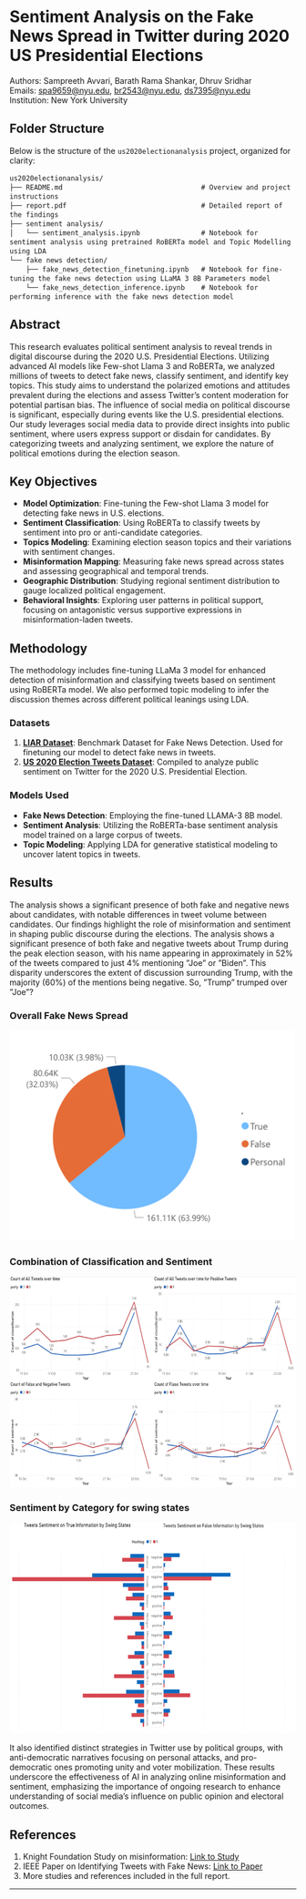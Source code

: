 # Sentiment Analysis on the Fake News Spread in Twitter during 2020 US Presidential Elections

Authors: Sampreeth Avvari, Barath Rama Shankar, Dhruv Sridhar  
Emails: spa9659@nyu.edu, br2543@nyu.edu, ds7395@nyu.edu  
Institution: New York University

## Folder Structure

Below is the structure of the `us2020electionanalysis` project, organized for clarity:

```plaintext
us2020electionanalysis/
├── README.md                                  # Overview and project instructions
├── report.pdf                                 # Detailed report of the findings
├── sentiment analysis/
│   └── sentiment_analysis.ipynb               # Notebook for sentiment analysis using pretrained RoBERTa model and Topic Modelling using LDA
└── fake news detection/
    ├── fake_news_detection_finetuning.ipynb   # Notebook for fine-tuning the fake news detection using LLaMA 3 8B Parameters model
    └── fake_news_detection_inference.ipynb    # Notebook for performing inference with the fake news detection model
```

## Abstract
This research evaluates political sentiment analysis to reveal trends in digital discourse during the 2020 U.S. Presidential Elections. Utilizing advanced AI models like Few-shot Llama 3 and RoBERTa, we analyzed millions of tweets to detect fake news, classify sentiment, and identify key topics. This study aims to understand the polarized emotions and attitudes prevalent during the elections and assess Twitter’s content moderation for potential partisan bias. The influence of social media on political discourse is significant, especially during events like the U.S. presidential elections. Our study leverages social media data to provide direct insights into public sentiment, where users express support or disdain for candidates. By categorizing tweets and analyzing sentiment, we explore the nature of political emotions during the election season.

## Key Objectives
- **Model Optimization**: Fine-tuning the Few-shot Llama 3 model for detecting fake news in U.S. elections.
- **Sentiment Classification**: Using RoBERTa to classify tweets by sentiment into pro or anti-candidate categories.
- **Topics Modeling**: Examining election season topics and their variations with sentiment changes.
- **Misinformation Mapping**: Measuring fake news spread across states and assessing geographical and temporal trends.
- **Geographic Distribution**: Studying regional sentiment distribution to gauge localized political engagement.
- **Behavioral Insights**: Exploring user patterns in political support, focusing on antagonistic versus supportive expressions in misinformation-laden tweets.

## Methodology
The methodology includes fine-tuning LLaMa 3 model for enhanced detection of misinformation and classifying tweets based on sentiment using RoBERTa model. We also performed topic modeling to infer the discussion themes across different political leanings using LDA.

### Datasets
1. **[LIAR Dataset](https://huggingface.co/datasets/liar)**: Benchmark Dataset for Fake News Detection. Used for finetuning our model to detect fake news in tweets. 
2. **[US 2020 Election Tweets Dataset](https://www.kaggle.com/datasets/manchunhui/us-election-2020-tweets)**: Compiled to analyze public sentiment on Twitter for the 2020 U.S. Presidential Election.

### Models Used
- **Fake News Detection**: Employing the fine-tuned LLAMA-3 8B model.
- **Sentiment Analysis**: Utilizing the RoBERTa-base sentiment analysis model trained on a large corpus of tweets.
- **Topic Modeling**: Applying LDA for generative statistical modeling to uncover latent topics in tweets.

## Results
The analysis shows a significant presence of both fake and negative news about candidates, with notable differences in tweet volume between candidates. Our findings highlight the role of misinformation and sentiment in shaping public discourse during the elections. The analysis shows a significant presence of both fake and negative tweets about Trump during the peak election season, with his name appearing in approximately in 52% of the tweets compared to just 4% mentioning ”Joe” or ”Biden”. This disparity underscores the extent of discussion surrounding Trump, with the majority (60%) of the mentions being negative. So, ”Trump” trumped over ”Joe”?

### Overall Fake News Spread
<img src="Plots/Fake%20News%20Spread%20Overall.png" alt="Overall Fake News Spread" width="500" height="370">

### Combination of Classification and Sentiment
<img src="Plots/Combination%20of%20Classification%20and%20Sentiment.png" alt="Combination of Classification and Sentiment" width="600" height="370">

### Sentiment by Category for swing states
<img src="Plots/Sentiment%20by%20Category%20for%20swing%20states.png" alt="Sentiment by Category for swing states" width="600" height="370">

It also identified distinct strategies in Twitter use by political groups, with anti-democratic narratives focusing on personal attacks, and pro-democratic ones promoting unity and voter mobilization. These results underscore the effectiveness of AI in analyzing online misinformation and sentiment, emphasizing the importance of ongoing research to enhance understanding of social media’s influence on public opinion and electoral outcomes.

## References
1. Knight Foundation Study on misinformation: [Link to Study](https://knightfoundation.org/features/misinfo/)
2. IEEE Paper on Identifying Tweets with Fake News: [Link to Paper](https://hi.switchy.io/MWgY)
3. More studies and references included in the full report.

---
